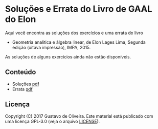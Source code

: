 # Soluções e Errata do Livro de GAAL do Elon

Aqui você encontra as soluções dos exercícios e uma errata do livro

* Geometria analítica e álgebra linear, de Elon Lages Lima, Segunda edição (oitava impressão), IMPA, 2015.

As soluções de alguns exercícios ainda não estão disponíveis.

## Conteúdo

* Soluções [pdf](soluções.pdf)
* Errata [pdf](errata.pdf)

## Licença

Copyright (C) 2017 Gustavo de Oliveira.
Este material está publicado com uma licença GPL-3.0 (veja o arquivo [LICENSE][1]).

[1]: LICENSE

